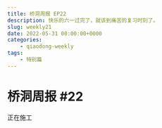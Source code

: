 ```yaml
---
title: 桥洞周报 EP22
description: 快乐的六一过完了，就该到痛苦的复习时刻了。
slug: weekly21
date: 2022-05-31 00:00:00+0000
categories:
    - qiaodong-weekly
tags:
    - 特别篇
---
```


# 桥洞周报 #22

正在施工